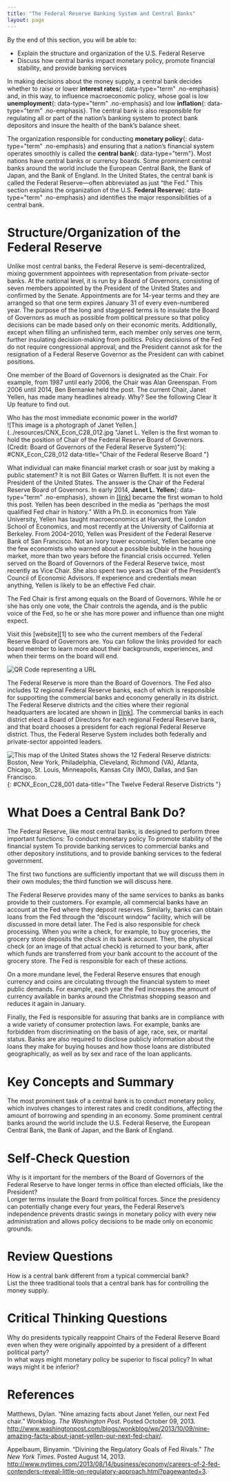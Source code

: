 ```yaml
---
title: "The Federal Reserve Banking System and Central Banks"
layout: page
---
```



<div data-type="abstract" markdown="1">
By the end of this section, you will be able to:

* Explain the structure and organization of the U.S. Federal Reserve
* Discuss how central banks impact monetary policy, promote financial stability, and provide banking services

</div>

In making decisions about the money supply, a central bank decides whether to raise or lower **interest rates**{: data-type="term" .no-emphasis} and, in this way, to influence macroeconomic policy, whose goal is low **unemployment**{: data-type="term" .no-emphasis} and low **inflation**{: data-type="term" .no-emphasis}. The central bank is also responsible for regulating all or part of the nation’s banking system to protect bank depositors and insure the health of the bank’s balance sheet.

The organization responsible for conducting **monetary policy**{: data-type="term" .no-emphasis} and ensuring that a nation’s financial system operates smoothly is called the **central bank**{: data-type="term"}. Most nations have central banks or currency boards. Some prominent central banks around the world include the European Central Bank, the Bank of Japan, and the Bank of England. In the United States, the central bank is called the Federal Reserve—often abbreviated as just “the Fed.” This section explains the organization of the U.S. **Federal Reserve**{: data-type="term" .no-emphasis} and identifies the major responsibilities of a central bank.

# Structure/Organization of the Federal Reserve

Unlike most central banks, the Federal Reserve is semi-decentralized, mixing government appointees with representation from private-sector banks. At the national level, it is run by a Board of Governors, consisting of seven members appointed by the President of the United States and confirmed by the Senate. Appointments are for 14-year terms and they are arranged so that one term expires January 31 of every even-numbered year. The purpose of the long and staggered terms is to insulate the Board of Governors as much as possible from political pressure so that policy decisions can be made based only on their economic merits. Additionally, except when filling an unfinished term, each member only serves one term, further insulating decision-making from politics. Policy decisions of the Fed do not require congressional approval, and the President cannot ask for the resignation of a Federal Reserve Governor as the President can with cabinet positions.

One member of the Board of Governors is designated as the Chair. For example, from 1987 until early 2006, the Chair was Alan Greenspan. From 2006 until 2014, Ben Bernanke held the post. The current Chair, Janet Yellen, has made many headlines already. Why? See the following Clear It Up feature to find out.

<div data-type="note" class="economics clearup" markdown="1">
<div data-type="title">
Who has the most immediate economic power in the world?
</div>
![This image is a photograph of Janet Yellen.](../resources/CNX_Econ_C28_012.jpg "Janet L. Yellen is the first woman to hold the position of Chair of the Federal Reserve Board of Governors. (Credit: Board of Governors of the Federal Reserve System)"){: #CNX_Econ_C28_012 data-title="Chair of the Federal Reserve Board "}


What individual can make financial market crash or soar just by making a public statement? It is not Bill Gates or Warren Buffett. It is not even the President of the United States. The answer is the Chair of the Federal Reserve Board of Governors. In early 2014, **Janet L. Yellen**{: data-type="term" .no-emphasis}, shown in [\[link\]](#CNX_Econ_C28_012) became the first woman to hold this post. Yellen has been described in the media as “perhaps the most qualified Fed chair in history.” With a Ph.D. in economics from Yale University, Yellen has taught macroeconomics at Harvard, the London School of Economics, and most recently at the University of California at Berkeley. From 2004–2010, Yellen was President of the Federal Reserve Bank of San Francisco. Not an ivory tower economist, Yellen became one the few economists who warned about a possible bubble in the housing market, more than two years before the financial crisis occurred. Yellen served on the Board of Governors of the Federal Reserve twice, most recently as Vice Chair. She also spent two years as Chair of the President’s Council of Economic Advisors. If experience and credentials mean anything, Yellen is likely to be an effective Fed chair.

</div>

The Fed Chair is first among equals on the Board of Governors. While he or she has only one vote, the Chair controls the agenda, and is the public voice of the Fed, so he or she has more power and influence than one might expect.

<div data-type="note" class="economics linkup" markdown="1">
Visit this [website][1] to see who the current members of the Federal Reserve Board of Governors are. You can follow the links provided for each board member to learn more about their backgrounds, experiences, and when their terms on the board will end.

<span data-type="media" data-alt="QR Code representing a URL"> ![QR Code representing a URL](../resources/Governors.png) </span>
</div>

The Federal Reserve is more than the Board of Governors. The Fed also includes 12 regional Federal Reserve banks, each of which is responsible for supporting the commercial banks and economy generally in its district. The Federal Reserve districts and the cities where their regional headquarters are located are shown in [\[link\]](#CNX_Econ_C28_001). The commercial banks in each district elect a Board of Directors for each regional Federal Reserve bank, and that board chooses a president for each regional Federal Reserve district. Thus, the Federal Reserve System includes both federally and private-sector appointed leaders.

![This map of the United States shows the 12 Federal Reserve districts: Boston, New York, Philadelphia, Cleveland, Richmond (VA), Atlanta, Chicago, St. Louis, Minneapolis, Kansas City (MO), Dallas, and San Francisco.](../resources/CNX_Econ_C28_001.jpg "There are twelve regional Federal Reserve banks, each with its district."){: #CNX_Econ_C28_001 data-title="The Twelve Federal Reserve Districts "}

# What Does a Central Bank Do?

The Federal Reserve, like most central banks, is designed to perform three important functions: <span data-type="list" data-list-type="enumerated" data-number-style="arabic"><span data-type="item">To conduct monetary policy</span> <span data-type="item">To promote stability of the financial system</span> <span data-type="item">To provide banking services to commercial banks and other depository institutions, and to provide banking services to the federal government.</span> </span>

The first two functions are sufficiently important that we will discuss them in their own modules; the third function we will discuss here.

The Federal Reserve provides many of the same services to banks as banks provide to their customers. For example, all commercial banks have an account at the Fed where they deposit reserves. Similarly, banks can obtain loans from the Fed through the “discount window” facility, which will be discussed in more detail later. The Fed is also responsible for check processing. When you write a check, for example, to buy groceries, the grocery store deposits the check in its bank account. Then, the physical check (or an image of that actual check) is returned to your bank, after which funds are transferred from your bank account to the account of the grocery store. The Fed is responsible for each of these actions.

On a more mundane level, the Federal Reserve ensures that enough currency and coins are circulating through the financial system to meet public demands. For example, each year the Fed increases the amount of currency available in banks around the Christmas shopping season and reduces it again in January.

Finally, the Fed is responsible for assuring that banks are in compliance with a wide variety of consumer protection laws. For example, banks are forbidden from discriminating on the basis of age, race, sex, or marital status. Banks are also required to disclose publicly information about the loans they make for buying houses and how those loans are distributed geographically, as well as by sex and race of the loan applicants.

# Key Concepts and Summary

The most prominent task of a central bank is to conduct monetary policy, which involves changes to interest rates and credit conditions, affecting the amount of borrowing and spending in an economy. Some prominent central banks around the world include the U.S. Federal Reserve, the European Central Bank, the Bank of Japan, and the Bank of England.

# Self-Check Question

<div data-type="exercise">
<div data-type="problem" markdown="1">
Why is it important for the members of the Board of Governors of the Federal Reserve to have longer terms in office than elected officials, like the President?

</div>
<div data-type="solution" markdown="1">
Longer terms insulate the Board from political forces. Since the presidency can potentially change every four years, the Federal Reserve’s independence prevents drastic swings in monetary policy with every new administration and allows policy decisions to be made only on economic grounds.

</div>
</div>

# Review Questions

<div data-type="exercise">
<div data-type="problem" markdown="1">
How is a central bank different from a typical commercial bank?

</div>
</div>

<div data-type="exercise">
<div data-type="problem" markdown="1">
List the three traditional tools that a central bank has for controlling the money supply.

</div>
</div>

# Critical Thinking Questions

<div data-type="exercise">
<div data-type="problem" markdown="1">
Why do presidents typically reappoint Chairs of the Federal Reserve Board even when they were originally appointed by a president of a different political party?

</div>
</div>

<div data-type="exercise">
<div data-type="problem" markdown="1">
In what ways might monetary policy be superior to fiscal policy? In what ways might it be inferior?

</div>
</div>

# References

Matthews, Dylan. “Nine amazing facts about Janet Yellen, our next Fed chair.” Wonkblog. *The Washington Post*. Posted October 09, 2013. http://www.washingtonpost.com/blogs/wonkblog/wp/2013/10/09/nine-amazing-facts-about-janet-yellen-our-next-fed-chair/.

Appelbaum, Binyamin. “Divining the Regulatory Goals of Fed Rivals.” *The New York Times*. Posted August 14, 2013. http://www.nytimes.com/2013/08/14/business/economy/careers-of-2-fed-contenders-reveal-little-on-regulatory-approach.html?pagewanted=3.



[1]: http://openstaxcollege.org/l/Governors
